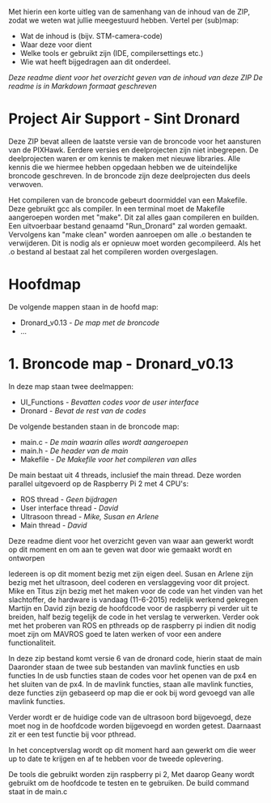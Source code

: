 Met hierin een korte uitleg van de samenhang van de inhoud van de ZIP, zodat we weten
wat jullie meegestuurd hebben. Vertel per (sub)map:

* Wat de inhoud is (bijv. STM-camera-code)
* Waar deze voor dient
* Welke tools er gebruikt zijn (IDE, compilersettings etc.)
* Wie wat heeft bijgedragen aan dit onderdeel.

_Deze readme dient voor het overzicht geven van de inhoud van deze ZIP_
_De readme is in Markdown formaat geschreven_

Project Air Support - Sint Dronard
==================================
Deze ZIP bevat alleen de laatste versie van de broncode voor het aansturen van de PIXHawk.
Eerdere versies en deelprojecten zijn niet inbegrepen.
De deelprojecten waren er om kennis te maken met nieuwe libraries.
Alle kennis die we hiermee hebben opgedaan hebben we de uiteindelijke broncode geschreven.
In de broncode zijn deze deelprojecten dus deels verwoven.

Het compileren van de broncode gebeurt doormiddel van een Makefile.
Deze gebruikt gcc als compiler.
In een terminal moet de Makefile aangeroepen worden met "make".
Dit zal alles gaan compileren en builden.
Een uitvoerbaar bestand genaamd "Run_Dronard" zal worden gemaakt.
Vervolgens kan "make clean" worden aanroepen om alle .o bestanden te verwijderen.
Dit is nodig als er opnieuw moet worden gecompileerd.
Als het .o bestand al bestaat zal het compileren worden overgeslagen.



# Hoofdmap
De volgende mappen staan in de hoofd map:

* Dronard_v0.13 - _De map met de broncode_
* ...

# 1. Broncode map - Dronard_v0.13
In deze map staan twee deelmappen:

* UI_Functions - _Bevatten codes voor de user interface_
* Dronard - _Bevat de rest van de codes_

De volgende bestanden staan in de broncode map:

* main.c - _De main waarin alles wordt aangeroepen_
* main.h - _De header van de main_
* Makefile - _De Makefile voor het compileren van alles_

De main bestaat uit 4 threads, inclusief the main thread.
Deze worden parallel uitgevoerd op de Raspberry Pi 2 met 4 CPU's:

* ROS thread - _Geen bijdragen_
* User interface thread - _David_
* Ultrasoon thread - _Mike, Susan en Arlene_
* Main thread - _David_







Deze readme dient voor het overzicht geven van waar aan gewerkt wordt
op dit moment en om aan te geven wat door wie gemaakt wordt en ontworpen

Iedereen is op dit moment bezig met zijn eigen deel.
Susan en Arlene zijn bezig met het ultrasoon, deel coderen en verslaggeving
voor dit project. 
Mike en Titus zijn bezig met het maken voor de code van het vinden van het
slachtoffer, de hardware is vandaag (11-6-2015) redelijk werkend gekregen
Martijn en David zijn bezig de hoofdcode voor de raspberry pi verder uit te
breiden, half bezig tegelijk de code in het verslag te verwerken. Verder ook
met het proberen van ROS en pthreads op de raspberry pi indien dit nodig moet
zijn om MAVROS goed te laten werken of voor een andere functionaliteit.

In deze zip bestand komt versie 6 van de dronard code, hierin staat de main
Daaronder staan de twee sub bestanden van mavlink functies en usb functies
In de usb functies staan de codes voor het openen van de px4 en het sluiten
van de px4. In de mavlink functies, staan alle mavlink functies, deze functies
zijn gebaseerd op map die er ook bij word gevoegd van alle mavlink functies.

Verder wordt er de huidige code van de ultrasoon bord bijgevoegd, deze moet
nog in de hoofdcode worden bijgevoegd en worden getest.
Daarnaast zit er een test functie bij voor pthread.

In het conceptverslag wordt op dit moment hard aan gewerkt om die weer up to
date te krijgen en af te hebben voor de tweede oplevering.

De tools die gebruikt worden zijn raspberry pi 2, Met daarop Geany wordt
gebruikt om de hoofdcode te testen en te gebruiken. De build command staat in
de main.c

